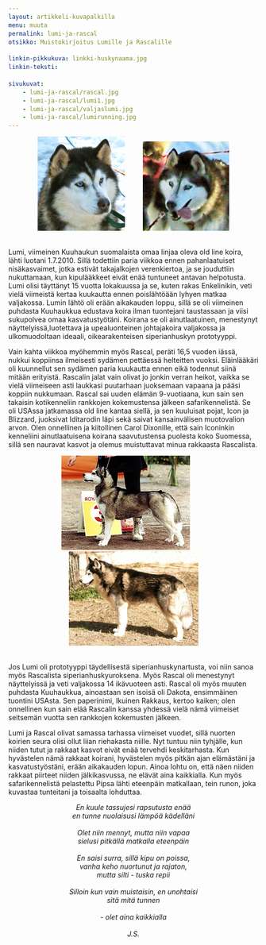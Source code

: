 ```yaml
---
layout: artikkeli-kuvapalkilla
menu: muuta
permalink: lumi-ja-rascal
otsikko: Muistokirjoitus Lumille ja Rascalille

linkin-pikkukuva: linkki-huskynaama.jpg
linkin-teksti:

sivukuvat:
    - lumi-ja-rascal/rascal.jpg
    - lumi-ja-rascal/lumi1.jpg
    - lumi-ja-rascal/valjaslumi.jpg
    - lumi-ja-rascal/lumirunning.jpg
---
```


<center>
<img src="images/lumi-ja-rascal/rascal1.JPG">
&nbsp; &nbsp; &nbsp; &nbsp;
<img src="images/lumi-ja-rascal/lumi.JPG">
</center>
<br>

Lumi, viimeinen Kuuhaukun suomalaista omaa linjaa oleva old line koira, lähti luotani 1.7.2010. 
Sillä todettiin paria viikkoa ennen pahanlaatuiset nisäkasvaimet, jotka estivät takajalkojen verenkiertoa, 
ja se jouduttiin nukuttamaan, kun kipulääkkeet eivät enää tuntuneet antavan helpotusta. Lumi olisi täyttänyt 
15 vuotta lokakuussa ja se, kuten rakas Enkelinikin, veti vielä viimeistä kertaa kuukautta ennen poislähtöään 
lyhyen matkaa valjakossa. Lumin lähtö oli erään aikakauden loppu, sillä se oli viimeinen puhdasta Kuuhaukkua 
edustava koira ilman tuontejani taustassaan ja viisi sukupolvea omaa kasvatustyötäni. Koirana se oli 
ainutlaatuinen, menestynyt näyttelyissä,luotettava ja upealuonteinen johtajakoira valjakossa ja ulkomuodoltaan 
ideaali, oikearakenteisen siperianhuskyn prototyyppi.<br>

Vain kahta viikkoa myöhemmin myös Rascal, peräti 16,5 vuoden iässä, nukkui koppiinsa ilmeisesti sydämen 
pettäessä helteitten vuoksi. Eläinlääkäri oli kuunnellut sen sydämen paria kuukautta ennen eikä todennut 
siinä mitään erityistä. Rascalin jalat vain olivat jo jonkin verran heikot, vaikka se vielä viimeiseen asti 
laukkasi puutarhaan juoksemaan vapaana ja pääsi koppiin nukkumaan. Rascal sai uuden elämän 9-vuotiaana, kun 
sain sen takaisin kotikenneliin rankkojen kokemustensa jälkeen safarikennelistä. Se oli USAssa jatkamassa old 
line kantaa siellä, ja sen kuuluisat pojat, Icon ja Blizzard, juoksivat Iditarodin läpi sekä saivat kansainvälisen 
muotovalion arvon. Olen onnellinen ja kiitollinen Carol Dixonille, että sain Iconinkin kenneliini ainutlaatuisena
koirana saavutustensa puolesta koko Suomessa, sillä sen nauravat kasvot ja olemus muistuttavat minua 
rakkaasta Rascalista. 
 
<center>
<img src="images/lumi-ja-rascal/luminly.jpg"/>
&nbsp; &nbsp; &nbsp; &nbsp;
<img alt="" src="images/lumi-ja-rascal/rascal2.jpg"/>
</center>
<br> 
 
Jos Lumi oli prototyyppi täydellisestä siperianhuskynartusta, voi niin sanoa myös Rascalista 
siperianhuskyuroksena. Myös Rascal oli menestynyt näyttelyissä ja veti valjakossa 14 ikävuoteen asti. Rascal oli 
myös muuten puhdasta Kuuhaukkua, ainoastaan sen isoisä oli Dakota, ensimmäinen tuontini USAsta. Sen paperinimi, 
Ikuinen Rakkaus, kertoo kaiken; olen onnellinen kun sain elää Rascalin kanssa yhdessä vielä nämä viimeiset seitsemän 
vuotta sen rankkojen kokemusten jälkeen.
 
Lumi ja Rascal olivat samassa tarhassa viimeiset vuodet, sillä nuorten koirien seura olisi ollut liian riehakasta niille. Nyt tuntuu niin tyhjälle, kun niiden tutut ja rakkaat kasvot eivät enää tervehdi keskitarhasta. Kun hyvästelen nämä rakkaat koirani, hyvästelen myös pitkän ajan elämästäni ja kasvatustyöstäni, erään aikakauden lopun. Ainoa lohtu on, että näen niiden rakkaat piirteet niiden jälkikasvussa, ne elävät aina kaikkialla.
Kun myös safarikennelistä pelastettu Pipsa lähti eteenpäin matkallaan, tein runon, joka kuvastaa tunteitani ja toisaalta lohduttaa.

<center>
<i>
En kuule tassujesi rapsutusta enää<br>
en tunne nuolaisusi lämpöä kädelläni<br>
<br>
Olet niin mennyt, mutta niin vapaa<br>
sielusi pitkällä matkalla eteenpäin<br>
<br>
En saisi surra, sillä kipu on poissa,<br>
vanha keho nuortunut ja rajaton,<br>
mutta silti - tuska repii<br>
<br>
Silloin kun vain muistaisin, en unohtaisi<br>
sitä mitä tunnen<br>
<br>
- olet aina kaikkialla<br>
<br>
J.S.
</i>
</center>

